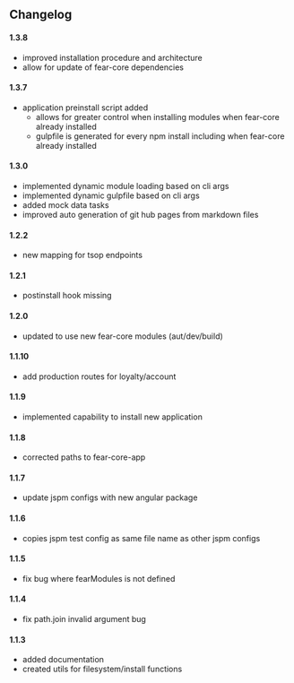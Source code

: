 
## **Changelog**

#### **1.3.8**
- improved installation procedure and architecture
- allow for update of fear-core dependencies

#### **1.3.7**
- application preinstall script added
    - allows for greater control when installing modules when fear-core already installed
    - gulpfile is generated for every npm install including when fear-core already installed

#### **1.3.0**
- implemented dynamic module loading based on cli args
- implemented dynamic gulpfile based on cli args
- added mock data tasks
- improved auto generation of git hub pages from markdown files

#### **1.2.2**
- new mapping for tsop endpoints

#### **1.2.1**
- postinstall hook missing

#### **1.2.0**
- updated to use new fear-core modules (aut/dev/build)

#### **1.1.10**
- add production routes for loyalty/account

#### **1.1.9**
- implemented capability to install new application

#### **1.1.8**
- corrected paths to fear-core-app

#### **1.1.7**
- update jspm configs with new angular package

#### **1.1.6**
- copies jspm test config as same file name as other jspm configs

#### **1.1.5**
- fix bug where fearModules is not defined

#### **1.1.4**
- fix path.join invalid argument bug

#### **1.1.3**
- added documentation
- created utils for filesystem/install functions

